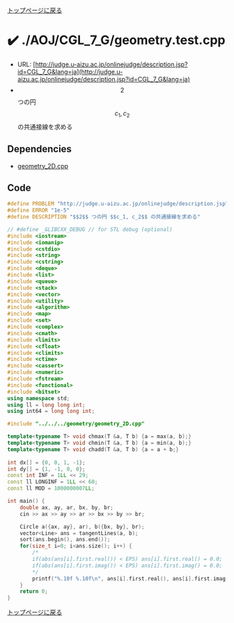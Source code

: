 <!-- mathjax config similar to math.stackexchange -->
<script type="text/x-mathjax-config">
  MathJax.Hub.Config({ tex2jax: { inlineMath: [ ['$','$'] ] } });
</script>
<script type="text/javascript"
  src="http://cdn.mathjax.org/mathjax/latest/MathJax.js?config=TeX-AMS_HTML">
</script>
<meta http-equiv="X-UA-Compatible" CONTENT="IE=EmulateIE7" />

<script type="text/javascript" src="https://cdnjs.cloudflare.com/ajax/libs/jquery/3.4.1/jquery.min.js"></script>
<link rel="stylesheet" href="../../../css/copy-button.css" />
<script type="text/javascript" src="../../../js/balloons.js"></script>
<script type="text/javascript" src="../../../js/copy-button.js"></script>



[トップページに戻る](../../../index.html)

# :heavy_check_mark: ./AOJ/CGL\_7\_G/geometry.test.cpp

* URL: [http://judge.u-aizu.ac.jp/onlinejudge/description.jsp?id=CGL_7_G&lang=ja](http://judge.u-aizu.ac.jp/onlinejudge/description.jsp?id=CGL_7_G&lang=ja)
* $$2$$ つの円 $$c_1, c_2$$ の共通接線を求める

## Dependencies
* [geometry\_2D.cpp](../../../library/geometry_2D.cpp.html)

## Code

```cpp
#define PROBLEM "http://judge.u-aizu.ac.jp/onlinejudge/description.jsp?id=CGL_7_G&lang=ja"
#define ERROR "1e-5"
#define DESCRIPTION "$$2$$ つの円 $$c_1, c_2$$ の共通接線を求める"

// #define _GLIBCXX_DEBUG // for STL debug (optional)
#include <iostream>
#include <iomanip>
#include <cstdio>
#include <string>
#include <cstring>
#include <deque>
#include <list>
#include <queue>
#include <stack>
#include <vector>
#include <utility>
#include <algorithm>
#include <map>
#include <set>
#include <complex>
#include <cmath>
#include <limits>
#include <cfloat>
#include <climits>
#include <ctime>
#include <cassert>
#include <numeric>
#include <fstream>
#include <functional>
#include <bitset>
using namespace std;
using ll = long long int;
using int64 = long long int;

#include "../../../geometry/geometry_2D.cpp"

template<typename T> void chmax(T &a, T b) {a = max(a, b);}
template<typename T> void chmin(T &a, T b) {a = min(a, b);}
template<typename T> void chadd(T &a, T b) {a = a + b;}
 
int dx[] = {0, 0, 1, -1};
int dy[] = {1, -1, 0, 0};
const int INF = 1LL << 29;
const ll LONGINF = 1LL << 60;
const ll MOD = 1000000007LL;

int main() {
    double ax, ay, ar, bx, by, br;
    cin >> ax >> ay >> ar >> bx >> by >> br;

    Circle a({ax, ay}, ar), b({bx, by}, br);
    vector<Line> ans = tangentLines(a, b);
    sort(ans.begin(), ans.end());
    for(size_t i=0; i<ans.size(); i++) {
        /*
        if(abs(ans[i].first.real()) < EPS) ans[i].first.real() = 0.0;
        if(abs(ans[i].first.imag()) < EPS) ans[i].first.imag() = 0.0;
        */
        printf("%.10f %.10f\n", ans[i].first.real(), ans[i].first.imag());
    }
    return 0;
}

```

[トップページに戻る](../../../index.html)
